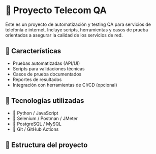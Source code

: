 # 📡 Proyecto Telecom QA

Este es un proyecto de automatización y testing QA para servicios de telefonía e internet. Incluye scripts, herramientas y casos de prueba orientados a asegurar la calidad de los servicios de red.

## 🚀 Características

- Pruebas automatizadas (API/UI)
- Scripts para validaciones técnicas
- Casos de prueba documentados
- Reportes de resultados
- Integración con herramientas de CI/CD (opcional)

## 🔧 Tecnologías utilizadas

- 🐍 Python / JavaScript
- 🧪 Selenium / Postman / JMeter
- 🐘 PostgreSQL / MySQL
- 🐙 Git / GitHub Actions

## 📁 Estructura del proyecto

